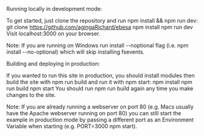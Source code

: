 Running locally in development mode:

To get started, just clone the repository and run npm install && npm run dev:
git clone https://github.com/agingaRichard/ebesa
npm install
npm run dev
Visit localhost:3000 on your browser.


Note: If you are running on Windows run install --noptional flag (i.e. npm install --no-optional) which will skip installing fsevents.

Building and deploying in production:

If you wanted to run this site in production, you should install modules then build the site with npm run build and run it with npm start:
npm install
npm run build
npm start
You should run npm run build again any time you make changes to the site.


Note: If you are already running a webserver on port 80 (e.g. Macs usually have the Apache webserver running on port 80) you can still start the example in production mode by passing a different port as an Environment Variable when starting (e.g. PORT=3000 npm start).
